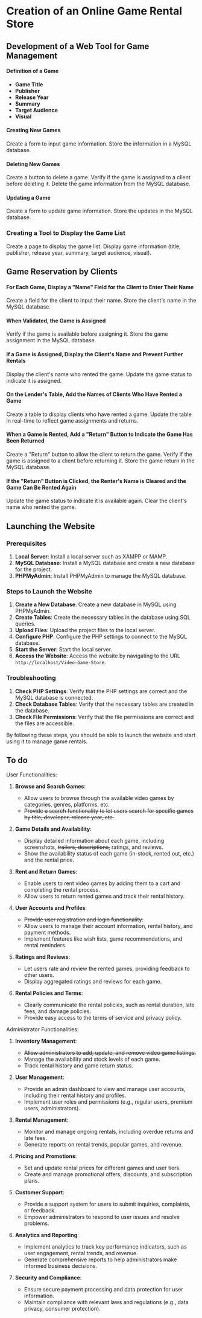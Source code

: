 # Creation of an Online Game Rental Store

## Development of a Web Tool for Game Management

#### Definition of a Game
* **Game Title**
* **Publisher**
* **Release Year**
* **Summary**
* **Target Audience**
* **Visual**

#### Creating New Games
Create a form to input game information. Store the information in a MySQL database.

#### Deleting New Games
Create a button to delete a game. Verify if the game is assigned to a client before deleting it. Delete the game information from the MySQL database.

#### Updating a Game
Create a form to update game information. Store the updates in the MySQL database.

### Creating a Tool to Display the Game List
Create a page to display the game list. Display game information (title, publisher, release year, summary, target audience, visual).

## Game Reservation by Clients

#### For Each Game, Display a "Name" Field for the Client to Enter Their Name
Create a field for the client to input their name. Store the client's name in the MySQL database.

#### When Validated, the Game is Assigned
Verify if the game is available before assigning it. Store the game assignment in the MySQL database.

#### If a Game is Assigned, Display the Client's Name and Prevent Further Rentals
Display the client's name who rented the game. Update the game status to indicate it is assigned.

#### On the Lender's Table, Add the Names of Clients Who Have Rented a Game
Create a table to display clients who have rented a game. Update the table in real-time to reflect game assignments and returns.

#### When a Game is Rented, Add a "Return" Button to Indicate the Game Has Been Returned
Create a "Return" button to allow the client to return the game. Verify if the game is assigned to a client before returning it. Store the game return in the MySQL database.

#### If the "Return" Button is Clicked, the Renter's Name is Cleared and the Game Can Be Rented Again
Update the game status to indicate it is available again. Clear the client's name who rented the game.

## Launching the Website

### Prerequisites

1. **Local Server**: Install a local server such as XAMPP or MAMP.
2. **MySQL Database**: Install a MySQL database and create a new database for the project.
3. **PHPMyAdmin**: Install PHPMyAdmin to manage the MySQL database.

### Steps to Launch the Website

1. **Create a New Database**: Create a new database in MySQL using PHPMyAdmin.
2. **Create Tables**: Create the necessary tables in the database using SQL queries.
3. **Upload Files**: Upload the project files to the local server.
4. **Configure PHP**: Configure the PHP settings to connect to the MySQL database.
5. **Start the Server**: Start the local server.
6. **Access the Website**: Access the website by navigating to the URL `http://localhost/Video-Game-Store`.

### Troubleshooting

1. **Check PHP Settings**: Verify that the PHP settings are correct and the MySQL database is connected.
2. **Check Database Tables**: Verify that the necessary tables are created in the database.
3. **Check File Permissions**: Verify that the file permissions are correct and the files are accessible.

By following these steps, you should be able to launch the website and start using it to manage game rentals.

## To do

User Functionalities:

1. **Browse and Search Games**:
   - Allow users to browse through the available video games by categories, genres, platforms, etc.
   - ~~Provide a search functionality to let users search for specific games by title, developer, release year, etc.~~ 

2. **Game Details and Availability**:
   - Display detailed information about each game, including screenshots, ~~trailers, descriptions,~~ ratings, and reviews.
   - Show the availability status of each game (in-stock, rented out, etc.) and the rental price.

3. **Rent and Return Games**:
   - Enable users to rent video games by adding them to a cart and completing the rental process.
   - Allow users to return rented games and track their rental history.

4. **User Accounts and Profiles**:
   - ~~Provide user registration and login functionality.~~
   - Allow users to manage their account information, rental history, and payment methods.
   - Implement features like wish lists, game recommendations, and rental reminders.

5. **Ratings and Reviews**:
   - Let users rate and review the rented games, providing feedback to other users.
   - Display aggregated ratings and reviews for each game.

6. **Rental Policies and Terms**:
   - Clearly communicate the rental policies, such as rental duration, late fees, and damage policies.
   - Provide easy access to the terms of service and privacy policy.

Administrator Functionalities:

1. **Inventory Management**:
   - ~~Allow administrators to add, update, and remove video game listings.~~
   - Manage the availability and stock levels of each game.
   - Track rental history and game return status.

2. **User Management**:
   - Provide an admin dashboard to view and manage user accounts, including their rental history and profiles.
   - Implement user roles and permissions (e.g., regular users, premium users, administrators).

3. **Rental Management**:
   - Monitor and manage ongoing rentals, including overdue returns and late fees.
   - Generate reports on rental trends, popular games, and revenue.

4. **Pricing and Promotions**:
   - Set and update rental prices for different games and user tiers.
   - Create and manage promotional offers, discounts, and subscription plans.

5. **Customer Support**:
   - Provide a support system for users to submit inquiries, complaints, or feedback.
   - Empower administrators to respond to user issues and resolve problems.

6. **Analytics and Reporting**:
   - Implement analytics to track key performance indicators, such as user engagement, rental trends, and revenue.
   - Generate comprehensive reports to help administrators make informed business decisions.

7. **Security and Compliance**:
   - Ensure secure payment processing and data protection for user information.
   - Maintain compliance with relevant laws and regulations (e.g., data privacy, consumer protection).
